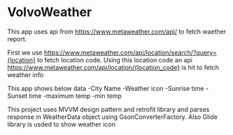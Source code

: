 # VolvoWeather

This app uses api from https://www.metaweather.com/api/ to fetch waether report.

First we use https://www.metaweather.com/api/location/search/?query={location} to fetch location code.
Using this location code an api https://www.metaweather.com/api/location/{location_code} is hit to fetch weather info

This app shows below data
-City Name
-Weather icon
-Sunrise time
-Sunset time
-maximum temp
-min temp

This project uses MVVM design pattern and retrofit library and parses response in WeatherData object using GsonConverterFactory. Also Glide library is usded to show weather icon


